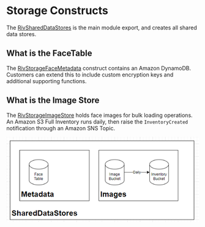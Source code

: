 # Storage Constructs

The [RivSharedDataStores](topology.py) is the main module export, and creates all shared data stores.

## What is the FaceTable

The [RivStorageFaceMetadata](face_metadata.py) construct contains an Amazon DynamoDB.  Customers can extend this to include custom encryption keys and additional supporting functions.

## What is the Image Store

The [RivStorageImageStore](face_images.py) holds face images for bulk loading operations.  An Amazon S3 Full Inventory runs daily, then raise the `InventoryCreated` notification through an Amazon SNS Topic.

![diagram.png](diagram.png)